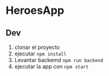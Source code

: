 # HeroesApp

## Dev

1. clonar el proyecto
2. ejecutar ```npm install```
3. Levantar backemd ```npm run backend```
4. ejecutar la app con ```npm start```

